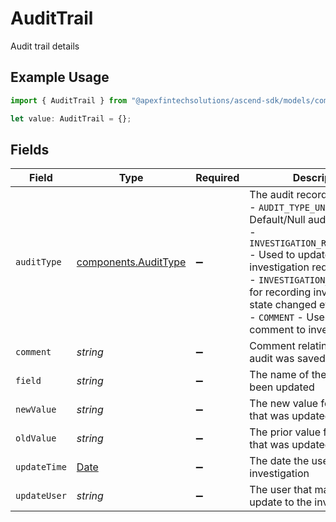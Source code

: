 # AuditTrail

Audit trail details

## Example Usage

```typescript
import { AuditTrail } from "@apexfintechsolutions/ascend-sdk/models/components";

let value: AuditTrail = {};
```

## Fields

| Field                                                                                                                                                                                                                                                                                                       | Type                                                                                                                                                                                                                                                                                                        | Required                                                                                                                                                                                                                                                                                                    | Description                                                                                                                                                                                                                                                                                                 | Example                                                                                                                                                                                                                                                                                                     |
| ----------------------------------------------------------------------------------------------------------------------------------------------------------------------------------------------------------------------------------------------------------------------------------------------------------- | ----------------------------------------------------------------------------------------------------------------------------------------------------------------------------------------------------------------------------------------------------------------------------------------------------------- | ----------------------------------------------------------------------------------------------------------------------------------------------------------------------------------------------------------------------------------------------------------------------------------------------------------- | ----------------------------------------------------------------------------------------------------------------------------------------------------------------------------------------------------------------------------------------------------------------------------------------------------------- | ----------------------------------------------------------------------------------------------------------------------------------------------------------------------------------------------------------------------------------------------------------------------------------------------------------- |
| `auditType`                                                                                                                                                                                                                                                                                                 | [components.AuditType](../../models/components/audittype.md)                                                                                                                                                                                                                                                | :heavy_minus_sign:                                                                                                                                                                                                                                                                                          | The audit record type, one of:<br/>- `AUDIT_TYPE_UNSPECIFIED` - Default/Null audit type.<br/>- `INVESTIGATION_REQUEST_UPDATE` - Used to update an investigation request.<br/>- `INVESTIGATION_STATE` - Used for recording investigation state changed events.<br/>- `COMMENT` - Used for adding a comment to investigation. | INVESTIGATION_REQUEST_UPDATE                                                                                                                                                                                                                                                                                |
| `comment`                                                                                                                                                                                                                                                                                                   | *string*                                                                                                                                                                                                                                                                                                    | :heavy_minus_sign:                                                                                                                                                                                                                                                                                          | Comment relating to why the audit was saved                                                                                                                                                                                                                                                                 | Updating family name                                                                                                                                                                                                                                                                                        |
| `field`                                                                                                                                                                                                                                                                                                     | *string*                                                                                                                                                                                                                                                                                                    | :heavy_minus_sign:                                                                                                                                                                                                                                                                                          | The name of the field that has been updated                                                                                                                                                                                                                                                                 | investigation_request.person_investigation.family_name                                                                                                                                                                                                                                                      |
| `newValue`                                                                                                                                                                                                                                                                                                  | *string*                                                                                                                                                                                                                                                                                                    | :heavy_minus_sign:                                                                                                                                                                                                                                                                                          | The new value for the field that was updated                                                                                                                                                                                                                                                                | Doe                                                                                                                                                                                                                                                                                                         |
| `oldValue`                                                                                                                                                                                                                                                                                                  | *string*                                                                                                                                                                                                                                                                                                    | :heavy_minus_sign:                                                                                                                                                                                                                                                                                          | The prior value for the field that was updated                                                                                                                                                                                                                                                              | Dough                                                                                                                                                                                                                                                                                                       |
| `updateTime`                                                                                                                                                                                                                                                                                                | [Date](https://developer.mozilla.org/en-US/docs/Web/JavaScript/Reference/Global_Objects/Date)                                                                                                                                                                                                               | :heavy_minus_sign:                                                                                                                                                                                                                                                                                          | The date the user updated the investigation                                                                                                                                                                                                                                                                 | 2023-06-13 23:48:58.343 +0000 UTC                                                                                                                                                                                                                                                                           |
| `updateUser`                                                                                                                                                                                                                                                                                                | *string*                                                                                                                                                                                                                                                                                                    | :heavy_minus_sign:                                                                                                                                                                                                                                                                                          | The user that made the update to the investigation                                                                                                                                                                                                                                                          | jsmith                                                                                                                                                                                                                                                                                                      |